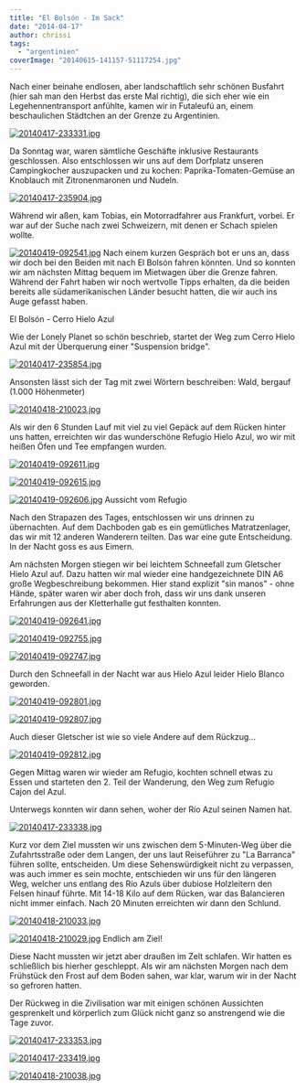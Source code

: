 ```yaml
---
title: "El Bolsón - Im Sack"
date: "2014-04-17"
author: chrissi
tags: 
  - "argentinien"
coverImage: "20140615-141157-51117254.jpg"
---
```


Nach einer beinahe endlosen, aber landschaftlich sehr schönen Busfahrt (hier sah man den Herbst das erste Mal richtig), die sich eher wie ein Legehennentransport anfühlte, kamen wir in Futaleufú an, einem beschaulichen Städtchen an der Grenze zu Argentinien.

[![20140417-233331.jpg](images/20140417-233331.jpg)](https://hafenstrand.wordpress.com/wp-content/uploads/2014/04/20140417-233331.jpg)

Da Sonntag war, waren sämtliche Geschäfte inklusive Restaurants geschlossen. Also entschlossen wir uns auf dem Dorfplatz unseren Campingkocher auszupacken und zu kochen: Paprika-Tomaten-Gemüse an Knoblauch mit Zitronenmaronen und Nudeln.

[![20140417-235904.jpg](images/20140417-235904.jpg)](https://hafenstrand.wordpress.com/wp-content/uploads/2014/04/20140417-235904.jpg)

Während wir aßen, kam Tobias, ein Motorradfahrer aus Frankfurt, vorbei. Er war auf der Suche nach zwei Schweizern, mit denen er Schach spielen wollte.

[![20140419-092541.jpg](images/20140419-092541.jpg)](https://hafenstrand.wordpress.com/wp-content/uploads/2014/04/20140419-092541.jpg) Nach einem kurzen Gespräch bot er uns an, dass wir doch bei den Beiden mit nach El Bolsón fahren könnten. Und so konnten wir am nächsten Mittag bequem im Mietwagen über die Grenze fahren. Während der Fahrt haben wir noch wertvolle Tipps erhalten, da die beiden bereits alle südamerikanischen Länder besucht hatten, die wir auch ins Auge gefasst haben.

El Bolsón - Cerro Hielo Azul

Wie der Lonely Planet so schön beschrieb, startet der Weg zum Cerro Hielo Azul mit der Überquerung einer "Suspension bridge".

[![20140417-235854.jpg](images/20140417-235854.jpg)](https://hafenstrand.wordpress.com/wp-content/uploads/2014/04/20140417-235854.jpg)

Ansonsten lässt sich der Tag mit zwei Wörtern beschreiben: Wald, bergauf (1.000 Höhenmeter)

[![20140418-210023.jpg](images/20140418-210023.jpg)](https://hafenstrand.wordpress.com/wp-content/uploads/2014/04/20140418-210023.jpg)

Als wir den 6 Stunden Lauf mit viel zu viel Gepäck auf dem Rücken hinter uns hatten, erreichten wir das wunderschöne Refugio Hielo Azul, wo wir mit heißen Öfen und Tee empfangen wurden.

[![20140419-092611.jpg](images/20140419-092611.jpg)](https://hafenstrand.wordpress.com/wp-content/uploads/2014/04/20140419-092611.jpg)

  
  
[![20140419-092615.jpg](images/20140419-092615.jpg)](https://hafenstrand.wordpress.com/wp-content/uploads/2014/04/20140419-092615.jpg)

  
  
[![20140419-092606.jpg](images/20140419-092606.jpg)](https://hafenstrand.wordpress.com/wp-content/uploads/2014/04/20140419-092606.jpg) Aussicht vom Refugio

Nach den Strapazen des Tages, entschlossen wir uns drinnen zu übernachten. Auf dem Dachboden gab es ein gemütliches Matratzenlager, das wir mit 12 anderen Wanderern teilten. Das war eine gute Entscheidung. In der Nacht goss es aus Eimern.

Am nächsten Morgen stiegen wir bei leichtem Schneefall zum Gletscher Hielo Azul auf. Dazu hatten wir mal wieder eine handgezeichnete DIN A6 große Wegbeschreibung bekommen. Hier stand explizit "sin manos" - ohne Hände, später waren wir aber doch froh, dass wir uns dank unseren Erfahrungen aus der Kletterhalle gut festhalten konnten.

[![20140419-092641.jpg](images/20140419-092641.jpg)](https://hafenstrand.wordpress.com/wp-content/uploads/2014/04/20140419-092641.jpg)

[![20140419-092755.jpg](images/20140419-092755.jpg)](https://hafenstrand.wordpress.com/wp-content/uploads/2014/04/20140419-092755.jpg)

[![20140419-092747.jpg](images/20140419-092747.jpg)](https://hafenstrand.wordpress.com/wp-content/uploads/2014/04/20140419-092747.jpg)

Durch den Schneefall in der Nacht war aus Hielo Azul leider Hielo Blanco geworden.

[![20140419-092801.jpg](images/20140419-092801.jpg)](https://hafenstrand.wordpress.com/wp-content/uploads/2014/04/20140419-092801.jpg)

  
  
[![20140419-092807.jpg](images/20140419-092807.jpg)](https://hafenstrand.wordpress.com/wp-content/uploads/2014/04/20140419-092807.jpg)

Auch dieser Gletscher ist wie so viele Andere auf dem Rückzug...

[![20140419-092812.jpg](images/20140419-092812.jpg)](https://hafenstrand.wordpress.com/wp-content/uploads/2014/04/20140419-092812.jpg)

Gegen Mittag waren wir wieder am Refugio, kochten schnell etwas zu Essen und starteten den 2. Teil der Wanderung, den Weg zum Refugio Cajon del Azul.

Unterwegs konnten wir dann sehen, woher der Río Azul seinen Namen hat.

[![20140417-233338.jpg](images/20140417-233338.jpg)](https://hafenstrand.wordpress.com/wp-content/uploads/2014/04/20140417-233338.jpg)

Kurz vor dem Ziel mussten wir uns zwischen dem 5-Minuten-Weg über die Zufahrtsstraße oder dem Langen, der uns laut Reiseführer zu "La Barranca" führen sollte, entscheiden. Um diese Sehenswürdigkeit nicht zu verpassen, was auch immer es sein mochte, entschieden wir uns für den längeren Weg, welcher uns entlang des Río Azuls über dubiose Holzleitern den Felsen hinauf führte. Mit 14-18 Kilo auf dem Rücken, war das Balancieren nicht immer einfach. Nach 20 Minuten erreichten wir dann den Schlund.

[![20140418-210033.jpg](images/20140418-210033.jpg)](https://hafenstrand.wordpress.com/wp-content/uploads/2014/04/20140418-210033.jpg)

[![20140418-210029.jpg](images/20140418-210029.jpg)](https://hafenstrand.wordpress.com/wp-content/uploads/2014/04/20140418-210029.jpg) Endlich am Ziel!

Diese Nacht mussten wir jetzt aber draußen im Zelt schlafen. Wir hatten es schließlich bis hierher geschleppt. Als wir am nächsten Morgen nach dem Frühstück den Frost auf dem Boden sahen, war klar, warum wir in der Nacht so gefroren hatten.

Der Rückweg in die Zivilisation war mit einigen schönen Aussichten gesprenkelt und körperlich zum Glück nicht ganz so anstrengend wie die Tage zuvor.

[![20140417-233353.jpg](images/20140417-233353.jpg)](https://hafenstrand.wordpress.com/wp-content/uploads/2014/04/20140417-233353.jpg)

[![20140417-233419.jpg](images/20140417-233419.jpg)](https://hafenstrand.wordpress.com/wp-content/uploads/2014/04/20140417-233419.jpg)

[![20140418-210038.jpg](images/20140418-210038.jpg)](https://hafenstrand.wordpress.com/wp-content/uploads/2014/04/20140418-210038.jpg)
